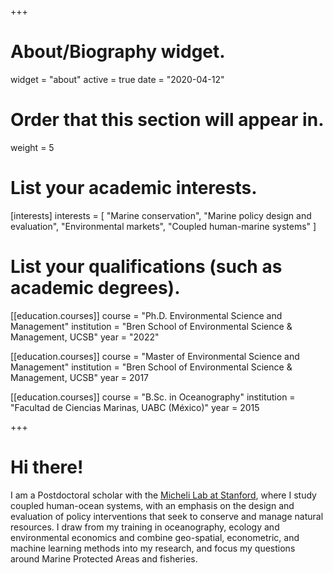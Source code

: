 +++
# About/Biography widget.
widget = "about"
active = true
date = "2020-04-12"

# Order that this section will appear in.
weight = 5

# List your academic interests.
[interests]
  interests = [
    "Marine conservation",
    "Marine policy design and evaluation",
    "Environmental markets",
    "Coupled human-marine systems"
  ]

# List your qualifications (such as academic degrees).
[[education.courses]]
  course = "Ph.D. Environmental Science and Management"
  institution = "Bren School of Environmental Science & Management, UCSB"
  year = "2022"

[[education.courses]]
  course = "Master of Environmental Science and Management"
  institution = "Bren School of Environmental Science & Management, UCSB"
  year = 2017

[[education.courses]]
  course = "B.Sc. in Oceanography"
  institution = "Facultad de Ciencias Marinas, UABC (México)"
  year = 2015

 
+++

# Hi there!

I am a Postdoctoral scholar with the [Micheli Lab at Stanford](https://michelilab.stanford.edu/), where I study coupled human-ocean systems, with an emphasis on the design and evaluation of policy interventions that seek to conserve and manage natural resources. I draw from my training in oceanography, ecology and environmental economics and combine geo-spatial, econometric, and machine learning methods into my research, and focus my questions around Marine Protected Areas and fisheries.

